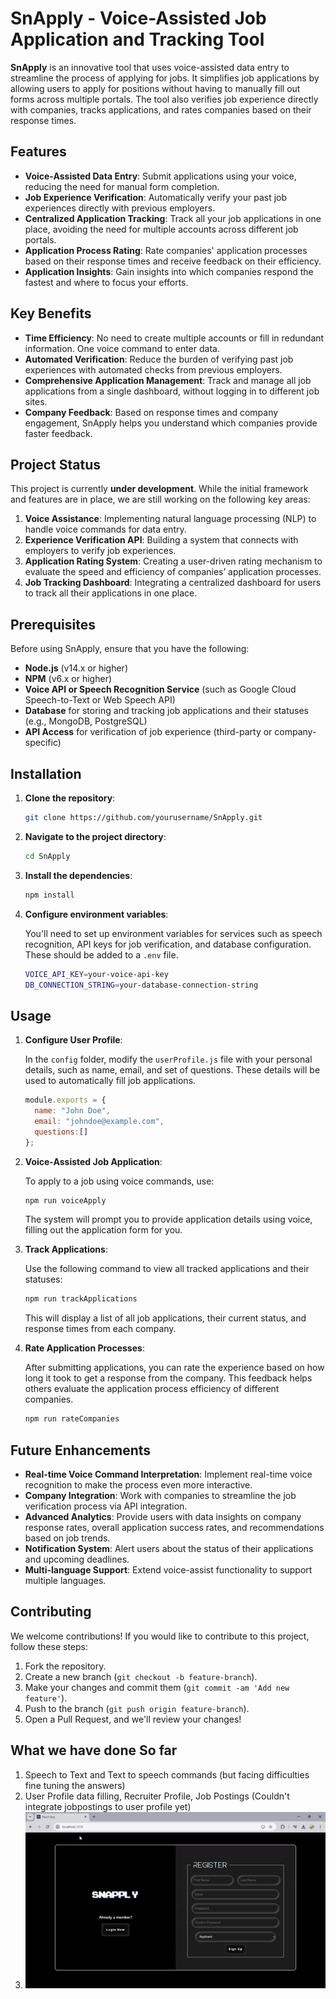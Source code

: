 # SnApply - Voice-Assisted Job Application and Tracking Tool

**SnApply** is an innovative tool that uses voice-assisted data entry to streamline the process of applying for jobs. It simplifies job applications by allowing users to apply for positions without having to manually fill out forms across multiple portals. The tool also verifies job experience directly with companies, tracks applications, and rates companies based on their response times.

## Features

- **Voice-Assisted Data Entry**: Submit applications using your voice, reducing the need for manual form completion.
- **Job Experience Verification**: Automatically verify your past job experiences directly with previous employers.
- **Centralized Application Tracking**: Track all your job applications in one place, avoiding the need for multiple accounts across different job portals.
- **Application Process Rating**: Rate companies' application processes based on their response times and receive feedback on their efficiency.
- **Application Insights**: Gain insights into which companies respond the fastest and where to focus your efforts.
  
## Key Benefits

- **Time Efficiency**: No need to create multiple accounts or fill in redundant information. One voice command to enter data.
- **Automated Verification**: Reduce the burden of verifying past job experiences with automated checks from previous employers.
- **Comprehensive Application Management**: Track and manage all job applications from a single dashboard, without logging in to different job sites.
- **Company Feedback**: Based on response times and company engagement, SnApply helps you understand which companies provide faster feedback.

## Project Status

This project is currently **under development**. While the initial framework and features are in place, we are still working on the following key areas:
1. **Voice Assistance**: Implementing natural language processing (NLP) to handle voice commands for data entry.
2. **Experience Verification API**: Building a system that connects with employers to verify job experiences.
3. **Application Rating System**: Creating a user-driven rating mechanism to evaluate the speed and efficiency of companies’ application processes.
4. **Job Tracking Dashboard**: Integrating a centralized dashboard for users to track all their applications in one place.

## Prerequisites

Before using SnApply, ensure that you have the following:

- **Node.js** (v14.x or higher)
- **NPM** (v6.x or higher)
- **Voice API or Speech Recognition Service** (such as Google Cloud Speech-to-Text or Web Speech API)
- **Database** for storing and tracking job applications and their statuses (e.g., MongoDB, PostgreSQL)
- **API Access** for verification of job experience (third-party or company-specific)

## Installation

1. **Clone the repository**:

   ```bash
   git clone https://github.com/yourusername/SnApply.git
   ```

2. **Navigate to the project directory**:

   ```bash
   cd SnApply
   ```

3. **Install the dependencies**:

   ```bash
   npm install
   ```

4. **Configure environment variables**:

   You'll need to set up environment variables for services such as speech recognition, API keys for job verification, and database configuration. These should be added to a `.env` file.

   ```bash
   VOICE_API_KEY=your-voice-api-key
   DB_CONNECTION_STRING=your-database-connection-string
   ```

## Usage

1. **Configure User Profile**:

   In the `config` folder, modify the `userProfile.js` file with your personal details, such as name, email, and set of questions. These details will be used to automatically fill job applications.

   ```js
   module.exports = {
     name: "John Doe",
     email: "johndoe@example.com",
     questions:[]
   };
   ```

2. **Voice-Assisted Job Application**:

   To apply to a job using voice commands, use:

   ```bash
   npm run voiceApply
   ```

   The system will prompt you to provide application details using voice, filling out the application form for you.

3. **Track Applications**:

   Use the following command to view all tracked applications and their statuses:

   ```bash
   npm run trackApplications
   ```

   This will display a list of all job applications, their current status, and response times from each company.

4. **Rate Application Processes**:

   After submitting applications, you can rate the experience based on how long it took to get a response from the company. This feedback helps others evaluate the application process efficiency of different companies.

   ```bash
   npm run rateCompanies
   ```

## Future Enhancements

- **Real-time Voice Command Interpretation**: Implement real-time voice recognition to make the process even more interactive.
- **Company Integration**: Work with companies to streamline the job verification process via API integration.
- **Advanced Analytics**: Provide users with data insights on company response rates, overall application success rates, and recommendations based on job trends.
- **Notification System**: Alert users about the status of their applications and upcoming deadlines.
- **Multi-language Support**: Extend voice-assist functionality to support multiple languages.


## Contributing

We welcome contributions! If you would like to contribute to this project, follow these steps:

1. Fork the repository.
2. Create a new branch (`git checkout -b feature-branch`).
3. Make your changes and commit them (`git commit -am 'Add new feature'`).
4. Push to the branch (`git push origin feature-branch`).
5. Open a Pull Request, and we'll review your changes!

## What we have done So far

1. Speech to Text and Text to speech commands (but facing difficulties fine tuning the answers)
2. User Profile data filling, Recruiter Profile, Job Postings (Couldn't integrate jobpostings to user profile yet)
3. ![SnApplyRegitserLogin](ezgif-1-8d84241568.gif)
